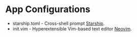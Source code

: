 # App Configurations

* starship.toml - Cross-shell prompt [Starship](https://starship.rs/).
* init.vim - Hyperextensible Vim-based text editor [Neovim](https://neovim.io/).
